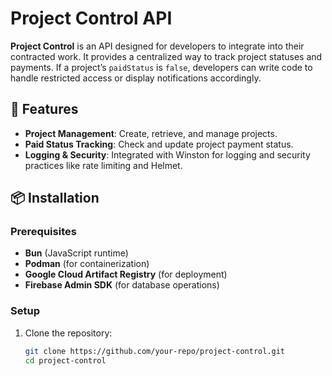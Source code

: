 # Project Control API

**Project Control** is an API designed for developers to integrate into their contracted work. It provides a centralized way to track project statuses and payments. If a project’s `paidStatus` is `false`, developers can write code to handle restricted access or display notifications accordingly.

## 🚀 Features

- **Project Management**: Create, retrieve, and manage projects.
- **Paid Status Tracking**: Check and update project payment status.
- **Logging & Security**: Integrated with Winston for logging and security practices like rate limiting and Helmet.

## 📦 Installation

### Prerequisites

- **Bun** (JavaScript runtime)
- **Podman** (for containerization)
- **Google Cloud Artifact Registry** (for deployment)
- **Firebase Admin SDK** (for database operations)

### Setup

1. Clone the repository:
   ```sh
   git clone https://github.com/your-repo/project-control.git
   cd project-control
   ```
